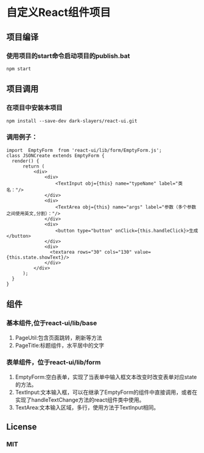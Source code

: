 # 自定义React组件项目
## 项目编译
### 使用项目的start命令启动项目的publish.bat
`npm start`
## 项目调用
### 在项目中安装本项目
`npm install --save-dev dark-slayers/react-ui.git`
### 调用例子：
```
import  EmptyForm  from 'react-ui/lib/form/EmptyForm.js';
class JSONCreate extends EmptyForm {
  render() {
      return (
          <div>
              <div>
                  <TextInput obj={this} name="typeName" label="类名："/>
              </div>
              <div>
                  <TextArea obj={this} name="args" label="参数（多个参数之间使用英文,分割）："/>
              </div>
              <div>
                  <button type="button" onClick={this.handleClick}>生成</button>
              </div>
              <div>
                <textarea rows="30" cols="130" value={this.state.showText}/>
              </div>
          </div>
      );
  }
}
```
## 组件
### 基本组件,位于react-ui/lib/base
1. PageUtil:包含页面跳转，刷新等方法
2. PageTitle:标题组件，水平居中的文字
### 表单组件，位于react-ui/lib/form
1. EmptyForm:空白表单，实现了当表单中输入框文本改变时改变表单对应state的方法。
2. TextInput:文本输入框，可以在继承了EmptyForm的组件中直接调用，或者在实现了handleTextChange方法的react组件类中使用。
3. TextArea:文本输入区域，多行，使用方法于TextInput相同。
## License
### MIT
